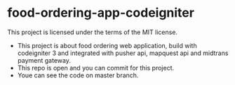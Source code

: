 # food-ordering-app-codeigniter
This project is licensed under the terms of the MIT license.  

- This project is about food ordering web application, build with codeigniter 3 and integrated with pusher api, mapquest api and midtrans payment gateway.
- This repo is open and you can commit for this project.
- Youe can see the code on master branch.
